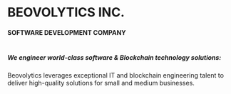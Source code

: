 # BEOVOLYTICS INC.

#### SOFTWARE DEVELOPMENT COMPANY

#

##### We engineer world-class software & Blockchain technology solutions:

Beovolytics leverages exceptional IT and blockchain engineering talent to deliver high-quality solutions for small and medium businesses.
